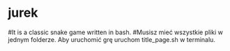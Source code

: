 # jurek
#It is a classic snake game written in bash.
#Musisz mieć wszystkie pliki w jednym folderze. Aby uruchomić grę uruchom title_page.sh w terminalu.
